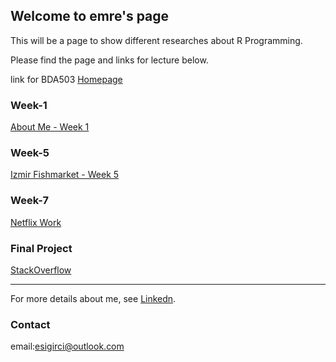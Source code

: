 ## Welcome to emre's page

This will be a page to show different researches about R Programming.

Please find the page and links for lecture below.

link for BDA503 [Homepage](https://mef-bda503.github.io/)

### Week-1

[About Me - Week 1](RMarkDown_Week1.html)


### Week-5

[Izmir Fishmarket - Week 5](FishMarket.html)

### Week-7

[Netflix Work](netflix_hmw.html)

### Final Project

[StackOverflow](https://pjournal.github.io/mef05g-rninjas/stackover_final.html)




-------------------------------------------------------


For more details about me, see [Linkedn](https://www.linkedin.com/in/emrecansigirci/).

### Contact

email:esigirci@outlook.com

